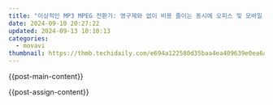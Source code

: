```yaml
---
title: "이상적인 MP3 MPEG 전환기: 영구제와 없이 비용 줄이는 동시에 오피스 및 모바일 호환성"
date: 2024-09-10 20:27:22
updated: 2024-09-13 10:10:13
categories:
  - movavi
thumbnail: https://thmb.techidaily.com/e694a122580d35baa4ea409639e0ea6a835876b9d9b87e9c40850a4f81b5f21f.jpg
---
```


{{post-main-content}}

<ins class="adsbygoogle"
     style="display:block"
     data-ad-format="autorelaxed"
     data-ad-client="ca-pub-7571918770474297"
     data-ad-slot="1223367746"></ins>

{{post-assign-content}}

<ins class="adsbygoogle"
     style="display:block"
     data-ad-client="ca-pub-7571918770474297"
     data-ad-slot="8358498916"
     data-ad-format="auto"
     data-full-width-responsive="true"></ins>
